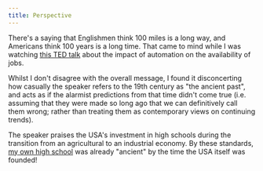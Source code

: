 ```yaml
---
title: Perspective
---
```


There's a saying that Englishmen think 100 miles is a long way, and Americans
think 100 years is a long time. That came to mind while I was watching
[this TED talk](https://www.ted.com/talks/david_autor_why_are_there_still_so_many_jobs)
about the impact of automation on the availability of jobs.

Whilst I don't disagree with the overall message, I found it disconcerting how
casually the speaker refers to the 19th century as "the ancient past", and acts
as if the alarmist predictions from that time didn't come true (i.e. assuming
that they were made so long ago that we can definitively call them wrong; rather
than treating them as contemporary views on continuing trends).

The speaker praises the USA's investment in high schools during the transition
from an agricultural to an industrial economy. By these standards, [my own high
school](http://sandbachschool.org) was already "ancient" by the time the USA
itself was founded!

